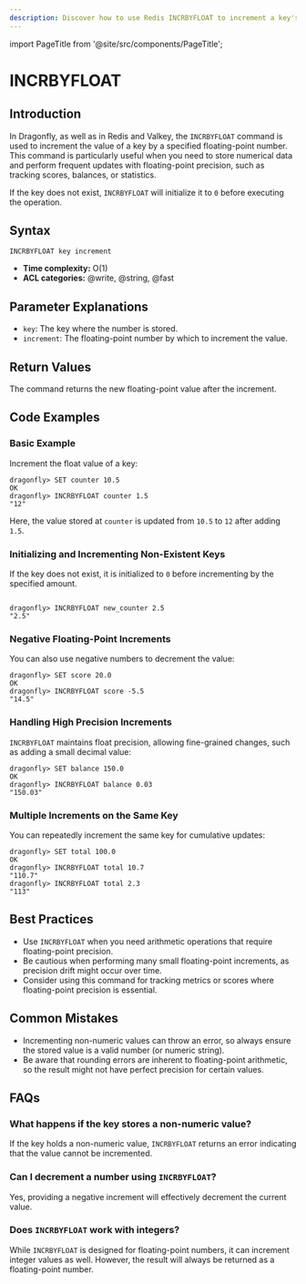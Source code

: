 ```yaml
---
description: Discover how to use Redis INCRBYFLOAT to increment a key's float value.
---
```


import PageTitle from '@site/src/components/PageTitle';

# INCRBYFLOAT

<PageTitle title="Redis INCRBYFLOAT Command (Documentation) | Dragonfly" />

## Introduction

In Dragonfly, as well as in Redis and Valkey, the `INCRBYFLOAT` command is used to increment the value of a key by a specified floating-point number.
This command is particularly useful when you need to store numerical data and perform frequent updates with floating-point precision, such as tracking scores, balances, or statistics.

If the key does not exist, `INCRBYFLOAT` will initialize it to `0` before executing the operation.

## Syntax

```shell
INCRBYFLOAT key increment
```

- **Time complexity:** O(1)
- **ACL categories:** @write, @string, @fast

## Parameter Explanations

- `key`: The key where the number is stored.
- `increment`: The floating-point number by which to increment the value.

## Return Values

The command returns the new floating-point value after the increment.

## Code Examples

### Basic Example

Increment the float value of a key:

```shell
dragonfly> SET counter 10.5
OK
dragonfly> INCRBYFLOAT counter 1.5
"12"
```

Here, the value stored at `counter` is updated from `10.5` to `12` after adding `1.5`.

### Initializing and Incrementing Non-Existent Keys

If the key does not exist, it is initialized to `0` before incrementing by the specified amount.

```shell

dragonfly> INCRBYFLOAT new_counter 2.5
"2.5"
```

### Negative Floating-Point Increments

You can also use negative numbers to decrement the value:

```shell
dragonfly> SET score 20.0
OK
dragonfly> INCRBYFLOAT score -5.5
"14.5"
```

### Handling High Precision Increments

`INCRBYFLOAT` maintains float precision, allowing fine-grained changes, such as adding a small decimal value:

```shell
dragonfly> SET balance 150.0
OK
dragonfly> INCRBYFLOAT balance 0.03
"150.03"
```

### Multiple Increments on the Same Key

You can repeatedly increment the same key for cumulative updates:

```shell
dragonfly> SET total 100.0
OK
dragonfly> INCRBYFLOAT total 10.7
"110.7"
dragonfly> INCRBYFLOAT total 2.3
"113"
```

## Best Practices

- Use `INCRBYFLOAT` when you need arithmetic operations that require floating-point precision.
- Be cautious when performing many small floating-point increments, as precision drift might occur over time.
- Consider using this command for tracking metrics or scores where floating-point precision is essential.

## Common Mistakes

- Incrementing non-numeric values can throw an error, so always ensure the stored value is a valid number (or numeric string).
- Be aware that rounding errors are inherent to floating-point arithmetic, so the result might not have perfect precision for certain values.

## FAQs

### What happens if the key stores a non-numeric value?

If the key holds a non-numeric value, `INCRBYFLOAT` returns an error indicating that the value cannot be incremented.

### Can I decrement a number using `INCRBYFLOAT`?

Yes, providing a negative increment will effectively decrement the current value.

### Does `INCRBYFLOAT` work with integers?

While `INCRBYFLOAT` is designed for floating-point numbers, it can increment integer values as well. However, the result will always be returned as a floating-point number.
